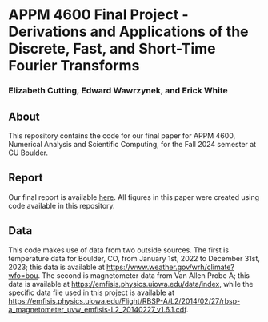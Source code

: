 # APPM 4600 Final Project - Derivations and Applications of the Discrete, Fast, and Short-Time Fourier Transforms
### Elizabeth Cutting, Edward Wawrzynek, and Erick White

## About

This repository contains the code for our final paper for APPM 4600, Numerical Analysis and Scientific Computing, for the Fall 2024 semester at CU Boulder.
 
## Report

Our final report is available <a href="appm_4600_final_paper.pdf">here</a>. All figures in this paper were created using code available in this repository.

## Data

This code makes use of data from two outside sources. The first is temperature data for Boulder, CO, from January 1st, 2022 to December 31st, 2023; this data is available at https://www.weather.gov/wrh/climate?wfo=bou. The second is magnetometer data from Van Allen Probe A; this data is available at https://emfisis.physics.uiowa.edu/data/index, while the specific data file used in this project is available at https://emfisis.physics.uiowa.edu/Flight/RBSP-A/L2/2014/02/27/rbsp-a_magnetometer_uvw_emfisis-L2_20140227_v1.6.1.cdf.